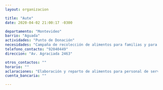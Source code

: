 ```yaml
---
layout: organizacion

title: "Aute"
date: 2020-04-02 21:00:17 -0300

departamento: "Montevideo"
barrio: "Aguada"
actividades: "Punto de Donación"
necesidades: "Campaña de recolección de alimentos para familias y para personal de servicios esenciales o en situación de vulnerabilidad."
telefono_contacto: "92040449"
direccion: "Av. Agraciada 2463"

otros_contactos: ""
horario: ""
aclaraciones: "Elaboración y reparto de alimentos para personal de servcioos esenciales o en situación de vulnerabilidad."
cuenta_bancaria: ""

---
```

